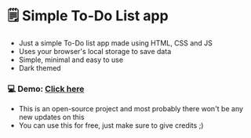 # 🗒 Simple To-Do List app
- Just a simple To-Do list app made using HTML, CSS and JS
- Uses your browser's local storage to save data
- Simple, minimal and easy to use 
- Dark themed

### 💻 Demo: [Click here](https://korte-hobe-talika.netlify.app)
- This is an open-source project and most probably there won't be any new updates on this
- You can use this for free, just make sure to give credits ;)

